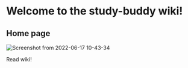 # Welcome to the study-buddy wiki!

## Home page

![Screenshot from 2022-06-17 10-43-34](https://user-images.githubusercontent.com/80586987/174229742-1c2cd774-dac6-4c4d-aaa6-d2cace97bd1b.png)

Read wiki!
